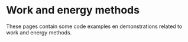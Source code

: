 # Work and energy methods

These pages contain some code examples en demonstrations related to work and energy methods.